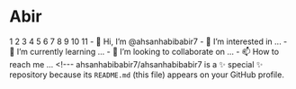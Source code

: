 # Abir
1 2 3 4 5 6 7 8 9 10 11 - 👋 Hi, I’m @ahsanhabibabir7 - 👀 I’m interested in ... - 🌱 I’m currently learning ... - 💞️ I’m looking to collaborate on ... - 📫 How to reach me ...  &lt;!--- ahsanhabibabir7/ahsanhabibabir7 is a ✨ special ✨ repository because its `README.md` (this file) appears on your GitHub profile. 
